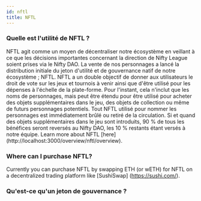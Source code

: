 ```yaml
---
id: nftl
title: NFTL
---
```


### Quelle est l'utilité de NFTL ?

NFTL agit comme un moyen de décentraliser notre écosystème en veillant à ce que les décisions importantes concernant la direction de Nifty League soient prises via le Nifty DAO. La vente de nos personnages a lancé la distribution initiale du jeton d'utilité et de gouvernance natif de notre écosystème ; NFTL. NFTL a un double objectif de donner aux utilisateurs le droit de vote sur les jeux et tournois à venir ainsi que d'être utilisé pour les dépenses à l'échelle de la plate-forme. Pour l'instant, cela n'inclut que les noms de personnages, mais peut être étendu pour être utilisé pour acheter des objets supplémentaires dans le jeu, des objets de collection ou même de futurs personnages potentiels. Tout NFTL utilisé pour nommer les personnages est immédiatement brûlé ou retiré de la circulation. Si et quand des objets supplémentaires dans le jeu sont introduits, 90 % de tous les bénéfices seront reversés au Nifty DAO, les 10 % restants étant versés à notre équipe. Learn more about NFTL \[here\] (http://localhost:3000/overview/nftl/overview).

### Where can I purchase NFTL?

Currently you can purchase NFTL by swapping ETH (or wETH) for NFTL on a decentralized trading platform like \[SushiSwap\] (https://sushi.com/).

### Qu'est-ce qu'un jeton de gouvernance ?
